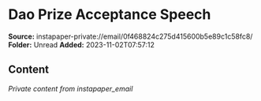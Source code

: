 # Dao Prize Acceptance Speech

**Source:** instapaper-private://email/0f468824c275d415600b5e89c1c58fc8/
**Folder:** Unread
**Added:** 2023-11-02T07:57:12




## Content
*Private content from instapaper_email*
